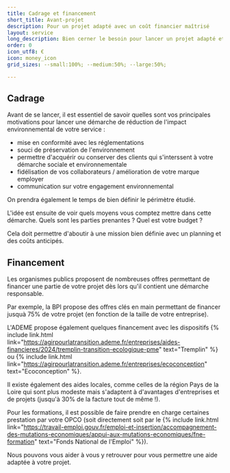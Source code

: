```yaml
---
title: Cadrage et financement
short_title: Avant-projet
description: Pour un projet adapté avec un coût financier maîtrisé
layout: service
long_description: Bien cerner le besoin pour lancer un projet adapté et vérifier s'il existe des aides pour réduire les coûts liés à la réduction de l'impact environnemtal (jusqu'à 80% pris en charge !)
order: 0
icon_utf8: €
icon: money_icon
grid_sizes: --small:100%; --medium:50%; --large:50%;

---
```

## Cadrage

Avant de se lancer, il est essentiel de savoir quelles sont vos principales motivations pour lancer une démarche de réduction de l'impact environnemental de votre service :
- mise en conformité avec les réglementations
- souci de préservation de l'environnement
- permettre d'acquérir ou conserver des clients qui s'interssent à votre démarche sociale et environnementale
- fidélisation de vos collaborateurs / amélioration de votre marque employer
- communication sur votre engagement environnemental

On prendra également le temps de bien définir le périmètre étudié.

L'idée est ensuite de voir quels moyens vous comptez mettre dans cette démarche. Quels sont les parties prenantes ? Quel est votre budget ?

Cela doit permettre d'aboutir à une mission bien définie avec un planning et des coûts anticipés.

## Financement

Les organismes publics proposent de nombreuses offres permettant de financer une partie de votre projet dès lors qu'il contient une démarche responsable.

Par exemple, la BPI propose des offres clés en main permettant de financer jusquà 75% de votre projet (en fonction de la taille de votre entreprise).

L'ADEME propose également quelques financement avec les dispositifs {% include link.html link="https://agirpourlatransition.ademe.fr/entreprises/aides-financieres/2024/tremplin-transition-ecologique-pme" text="Tremplin" %} ou {% include link.html link="https://agirpourlatransition.ademe.fr/entreprises/ecoconception" text="Ecoconception" %}.

Il existe également des aides locales, comme celles de la région Pays de la Loire qui sont plus modeste mais s'adaptent à d'avantages d'entreprises et de projets (jusqu'à 30% de la facture tout de même !).

Pour les formations, il est possible de faire prendre en charge certaines prestation par votre OPCO (soit directement soit par le {% include link.html link="https://travail-emploi.gouv.fr/emploi-et-insertion/accompagnement-des-mutations-economiques/appui-aux-mutations-economiques/fne-formation" text="Fonds National de l'Emploi" %}).

Nous pouvons vous aider à vous y retrouver pour vous permettre une aide adaptée à votre projet.